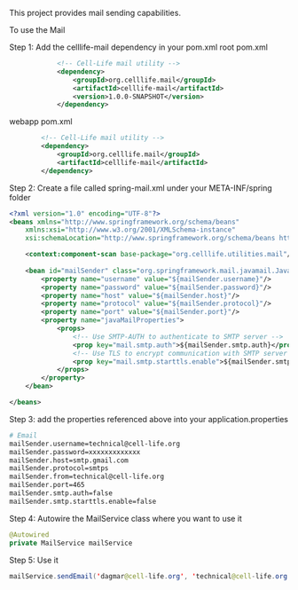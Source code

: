 This project provides mail sending capabilities. 

To use the Mail

Step 1: Add the celllife-mail dependency in your pom.xml
root pom.xml
```xml
            <!-- Cell-Life mail utility -->
            <dependency>
                <groupId>org.celllife.mail</groupId>
        	    <artifactId>celllife-mail</artifactId>
        	    <version>1.0.0-SNAPSHOT</version>
            </dependency>
```

webapp pom.xml
```xml
        <!-- Cell-Life mail utility -->
        <dependency>
    	    <groupId>org.celllife.mail</groupId>
    	    <artifactId>celllife-mail</artifactId>
        </dependency>
```

Step 2: Create a file called spring-mail.xml under your META-INF/spring folder
```xml
<?xml version="1.0" encoding="UTF-8"?>
<beans xmlns="http://www.springframework.org/schema/beans"
	xmlns:xsi="http://www.w3.org/2001/XMLSchema-instance"
	xsi:schemaLocation="http://www.springframework.org/schema/beans http://www.springframework.org/schema/beans/spring-beans.xsd">

    <context:component-scan base-package="org.celllife.utilities.mail"/>
    
    <bean id="mailSender" class="org.springframework.mail.javamail.JavaMailSenderImpl">
       	<property name="username" value="${mailSender.username}"/>
    	<property name="password" value="${mailSender.password}"/>
		<property name="host" value="${mailSender.host}"/>
		<property name="protocol" value="${mailSender.protocol}"/>
		<property name="port" value="${mailSender.port}"/>
		<property name="javaMailProperties">
			<props>
				<!-- Use SMTP-AUTH to authenticate to SMTP server -->
				<prop key="mail.smtp.auth">${mailSender.smtp.auth}</prop>
				<!-- Use TLS to encrypt communication with SMTP server -->
				<prop key="mail.smtp.starttls.enable">${mailSender.smtp.starttls.enable}</prop>
			</props>
		</property>	
	</bean>

</beans>
```

Step 3: add the properties referenced above into your application.properties
```bash
# Email
mailSender.username=technical@cell-life.org
mailSender.password=xxxxxxxxxxxxx
mailSender.host=smtp.gmail.com
mailSender.protocol=smtps
mailSender.from=technical@cell-life.org
mailSender.port=465
mailSender.smtp.auth=false
mailSender.smtp.starttls.enable=false
```

Step 4: Autowire the MailService class where you want to use it
```java
@Autowired
private MailService mailService
```

Step 5: Use it
```java
mailService.sendEmail('dagmar@cell-life.org', 'technical@cell-life.org', 'test', 'this is a text email subject');
```